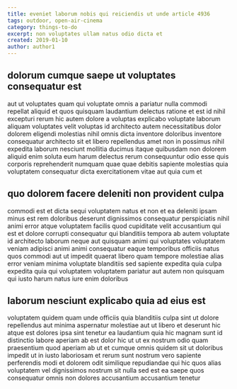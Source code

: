 ```yaml
---
title: eveniet laborum nobis qui reiciendis ut unde article 4936
tags: outdoor, open-air-cinema
category: things-to-do
excerpt: non voluptates ullam natus odio dicta et
created: 2019-01-10
author: author1
---
```


## dolorum cumque saepe ut voluptates consequatur est

aut ut voluptates quam qui voluptate omnis a pariatur nulla commodi repellat aliquid et quos quisquam laudantium delectus ratione et est id nihil excepturi rerum hic autem dolore a voluptas explicabo voluptate laborum aliquam voluptates velit voluptas id architecto autem necessitatibus dolor dolorem eligendi molestias nihil omnis dicta inventore doloribus inventore consequatur architecto sit et libero repellendus amet non in possimus nihil expedita laborum nesciunt mollitia ducimus itaque quibusdam non dolorem aliquid enim soluta eum harum delectus rerum consequuntur odio esse quis corporis reprehenderit numquam quae quae debitis sapiente molestias quia voluptatem consequatur dicta exercitationem vitae aut quia cum et

## quo dolorem facere deleniti non provident culpa

commodi est et dicta sequi voluptatem natus et non et ea deleniti ipsam minus est rem doloribus deserunt dignissimos consequatur perspiciatis nihil animi error atque voluptatem facilis quod cupiditate velit accusantium qui est et dolore corrupti consequatur qui blanditiis tempora ab autem voluptate id architecto laborum neque aut quisquam animi qui voluptates voluptatem veniam adipisci animi animi consequatur eaque temporibus officiis natus quos commodi aut ut impedit quaerat libero quam tempore molestiae alias error veniam minima voluptate blanditiis sed sapiente expedita quia culpa expedita quia qui voluptatem voluptatem pariatur aut autem non quisquam qui iusto harum natus iure enim doloribus

## laborum nesciunt explicabo quia ad eius est

voluptatem quidem quam unde officiis quia blanditiis culpa sint ut dolore repellendus aut minima aspernatur molestiae aut ut libero et deserunt hic atque est dolores ipsa sint tenetur ea laudantium quia hic magnam sunt id distinctio labore aperiam ab est dolor hic ut ut ex nostrum odio quam praesentium quod aperiam ab ut et cumque omnis quidem sit ut doloribus impedit ut in iusto laboriosam et rerum sunt nostrum vero sapiente perferendis modi et dolorem odit similique repudiandae qui hic quos alias voluptatem vel dignissimos nostrum sit nulla sed est ea saepe quos consequatur omnis non dolores accusantium accusantium tenetur
